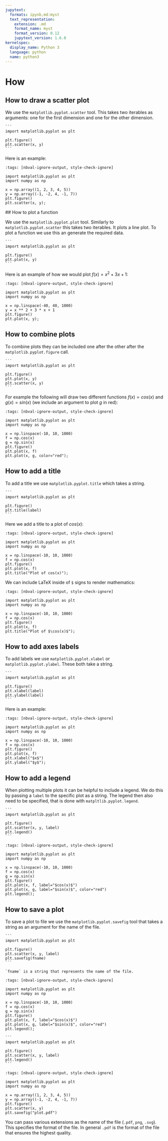 ```yaml
---
jupytext:
  formats: ipynb,md:myst
  text_representation:
    extension: .md
    format_name: myst
    format_version: 0.12
    jupytext_version: 1.6.0
kernelspec:
  display_name: Python 3
  language: python
  name: python3
---
```


# How

## How to draw a scatter plot

We use the `matplotlib.pyplot.scatter` tool. This takes two iterables as
arguments: one for the first dimension and one for the other dimension.

````{tip}
```
import matplotlib.pyplot as plt

plt.figure()
plt.scatter(x, y)
```
````

Here is an example:

```{code-cell} ipython3
:tags: [nbval-ignore-output, style-check-ignore]

import matplotlib.pyplot as plt
import numpy as np

x = np.array((1, 2, 3, 4, 5))
y = np.array((-1, -2, 4, -1, 7))
plt.figure()
plt.scatter(x, y);
```

## How to plot a function

We use the `matplotlib.pyplot.plot` tool. Similarly to
`matplotlib.pyplot.scatter` this takes two iterables. It plots a line plot. To
plot a function we use this an generate the required data.

````{tip}
```
import matplotlib.pyplot as plt

plt.figure()
plt.plot(x, y)
```
````

Here is an example of how we would plot $f(x)=x ^ 2 + 3x + 1$:

```{code-cell} ipython3
:tags: [nbval-ignore-output, style-check-ignore]

import matplotlib.pyplot as plt
import numpy as np

x = np.linspace(-40, 40, 1000)
y = x ** 2 + 3 * x + 1
plt.figure()
plt.plot(x, y);
```

## How to combine plots

To combine plots they can be included one after the other after the
`matplotlib.pyplot.figure` call.

````{tip}
```
import matplotlib.pyplot as plt

plt.figure()
plt.plot(x, y)
plt.scatter(x, y)
```
````

For example the following will draw two different functions $f(x) = cos(x)$ and
$g(x)=sin(x)$ (we include an argument to plot $g$ in red):

```{code-cell} ipython3
:tags: [nbval-ignore-output, style-check-ignore]

import matplotlib.pyplot as plt
import numpy as np

x = np.linspace(-10, 10, 1000)
f = np.cos(x)
g = np.sin(x)
plt.figure()
plt.plot(x, f)
plt.plot(x, g, color="red");
```

## How to add a title

To add a title we use `matplotlib.pyplot.title` which takes a string.

````{tip}
```
import matplotlib.pyplot as plt

plt.figure()
plt.title(label)
```
````

Here we add a title to a plot of $cos(x)$:

```{code-cell} ipython3
:tags: [nbval-ignore-output, style-check-ignore]

import matplotlib.pyplot as plt
import numpy as np

x = np.linspace(-10, 10, 1000)
f = np.cos(x)
plt.figure()
plt.plot(x, f)
plt.title("Plot of cos(x)");
```

We can include LaTeX inside of `$` signs to render mathematics:

```{code-cell} ipython3
:tags: [nbval-ignore-output, style-check-ignore]

import matplotlib.pyplot as plt
import numpy as np

x = np.linspace(-10, 10, 1000)
f = np.cos(x)
plt.figure()
plt.plot(x, f)
plt.title("Plot of $\cos(x)$");
```

## How to add axes labels

To add labels we use `matplotlib.pyplot.xlabel` or `matplotlib.pyplot.ylabel`.
These both take a string.

````{tip}
```
import matplotlib.pyplot as plt

plt.figure()
plt.xlabel(label)
plt.ylabel(label)
```
````

Here is an example:

```{code-cell} ipython3
:tags: [nbval-ignore-output, style-check-ignore]

import matplotlib.pyplot as plt
import numpy as np

x = np.linspace(-10, 10, 1000)
f = np.cos(x)
plt.figure()
plt.plot(x, f)
plt.xlabel("$x$")
plt.ylabel("$y$");
```

## How to add a legend

When plotting multiple plots it can be helpful to include a legend. We do this
by passing a `label` to the specific plot as a string. The legend then also need
to be specified, that is done with `matpltlib.pyplot.legend`.

````{tip}
```
import matplotlib.pyplot as plt

plt.figure()
plt.scatter(x, y, label)
plt.legend()
```
````

```{code-cell} ipython3
:tags: [nbval-ignore-output, style-check-ignore]

import matplotlib.pyplot as plt
import numpy as np

x = np.linspace(-10, 10, 1000)
f = np.cos(x)
g = np.sin(x)
plt.figure()
plt.plot(x, f, label="$cos(x)$")
plt.plot(x, g, label="$sin(x)$", color="red")
plt.legend();
```

## How to save a plot

To save a plot to file we use the `matplotlib.pyplot.savefig` tool that takes a
string as an argument for the name of the file.

````{tip}
```
import matplotlib.pyplot as plt

plt.figure()
plt.scatter(x, y, label)
plt.savefig(fname)
```

`fname` is a string that represents the name of the file.
````

```{code-cell} ipython3
:tags: [nbval-ignore-output, style-check-ignore]

import matplotlib.pyplot as plt
import numpy as np

x = np.linspace(-10, 10, 1000)
f = np.cos(x)
g = np.sin(x)
plt.figure()
plt.plot(x, f, label="$cos(x)$")
plt.plot(x, g, label="$sin(x)$", color="red")
plt.legend();
```

````{tip}
```
import matplotlib.pyplot as plt

plt.figure()
plt.scatter(x, y, label)
plt.legend()
```
````

```{code-cell} ipython3
:tags: [nbval-ignore-output, style-check-ignore]

import matplotlib.pyplot as plt
import numpy as np

x = np.array((1, 2, 3, 4, 5))
y = np.array((-1, -2, 4, -1, 7))
plt.figure()
plt.scatter(x, y)
plt.savefig("plot.pdf")
```

You can pass various extensions as the name of the file (`.pdf`, `png`, `.svg`).
This specifies the format of the file. In general `.pdf` is the format of the
file that ensures the highest quality.
